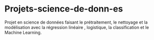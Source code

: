 # Projets-science-de-donn-es
Projet en science de données faisant le prétraitement, le nettoyage et la modélisation avec la régression linéaire , logistique, la classification et le Machine Learning.
